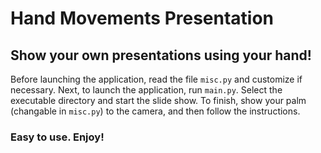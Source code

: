# Hand Movements Presentation
## Show your own presentations using your hand!

Before launching the application, read the file `misc.py` and customize if necessary. 
Next, to launch the application, run `main.py`. 
Select the executable directory and start the slide show. To finish, show your palm (changable in `misc.py`) to the camera, and then follow the instructions.

### Easy to use. Enjoy!
